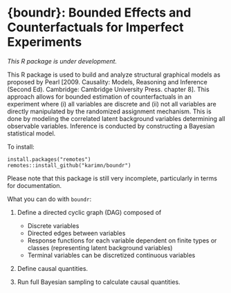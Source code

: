 # {boundr}: Bounded Effects and Counterfactuals for Imperfect Experiments

*This R package is under development.*

This R package is used to build and analyze structural graphical models as proposed by Pearl [2009. Causality: Models, Reasoning and Inference (Second Ed). Cambridge: Cambridge University Press. chapter 8]. This approach allows for bounded estimation of counterfactuals in an experiment where (i) all variables are discrete and (ii) not all variables are directly manipulated by the randomized assignment mechanism. This is done by modeling the correlated latent background variables determining all observable variables. Inference is conducted by constructing a Bayesian statistical model.  

To install:

```
install.packages("remotes")
remotes::install_github("karimn/boundr")
```

Please note that this package is still very incomplete, particularly in terms for documentation. 

What you can do with `boundr`:

1. Define a directed cyclic graph (DAG) composed of
    * Discrete variables 
    * Directed edges between variables
    * Response functions for each variable dependent on finite types or classes (representing latent background variables)
    * Terminal variables can be discretized continuous variables 
    
2. Define causal quantities.
3. Run full Bayesian sampling to calculate causal quantities.
